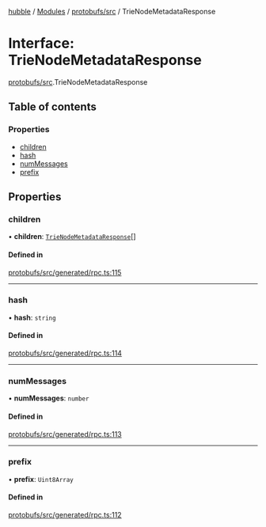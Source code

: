 [hubble](../README.md) / [Modules](../modules.md) / [protobufs/src](../modules/protobufs_src.md) / TrieNodeMetadataResponse

# Interface: TrieNodeMetadataResponse

[protobufs/src](../modules/protobufs_src.md).TrieNodeMetadataResponse

## Table of contents

### Properties

- [children](protobufs_src.TrieNodeMetadataResponse.md#children)
- [hash](protobufs_src.TrieNodeMetadataResponse.md#hash)
- [numMessages](protobufs_src.TrieNodeMetadataResponse.md#nummessages)
- [prefix](protobufs_src.TrieNodeMetadataResponse.md#prefix)

## Properties

### children

• **children**: [`TrieNodeMetadataResponse`](../modules/protobufs_src.md#trienodemetadataresponse)[]

#### Defined in

[protobufs/src/generated/rpc.ts:115](https://github.com/vinliao/hubble/blob/4e20c6c/packages/protobufs/src/generated/rpc.ts#L115)

___

### hash

• **hash**: `string`

#### Defined in

[protobufs/src/generated/rpc.ts:114](https://github.com/vinliao/hubble/blob/4e20c6c/packages/protobufs/src/generated/rpc.ts#L114)

___

### numMessages

• **numMessages**: `number`

#### Defined in

[protobufs/src/generated/rpc.ts:113](https://github.com/vinliao/hubble/blob/4e20c6c/packages/protobufs/src/generated/rpc.ts#L113)

___

### prefix

• **prefix**: `Uint8Array`

#### Defined in

[protobufs/src/generated/rpc.ts:112](https://github.com/vinliao/hubble/blob/4e20c6c/packages/protobufs/src/generated/rpc.ts#L112)

